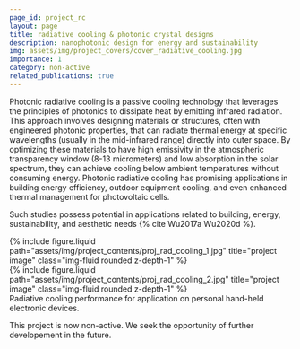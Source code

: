 ```yaml
---
page_id: project_rc
layout: page
title: radiative cooling & photonic crystal designs
description: nanophotonic design for energy and sustainability
img: assets/img/project_covers/cover_radiative_cooling.jpg
importance: 1
category: non-active
related_publications: true
---
```


Photonic radiative cooling is a passive cooling technology that leverages the principles of photonics to dissipate heat by emitting infrared radiation. This approach involves designing materials or structures, often with engineered photonic properties, that can radiate thermal energy at specific wavelengths (usually in the mid-infrared range) directly into outer space. By optimizing these materials to have high emissivity in the atmospheric transparency window (8-13 micrometers) and low absorption in the solar spectrum, they can achieve cooling below ambient temperatures without consuming energy. Photonic radiative cooling has promising applications in building energy efficiency, outdoor equipment cooling, and even enhanced thermal management for photovoltaic cells.

<!-- (Note: this introductory information is summarized by GPT-4o) -->

Such studies possess potential in applications related to building, energy, sustainability, and aesthetic needs {% cite Wu2017a Wu2020d %}.

<div class="row justify-content-sm-center">
    <div class="col-sm-6 mt-3 mt-md-0">
        {% include figure.liquid path="assets/img/project_contents/proj_rad_cooling_1.jpg" title="project image" class="img-fluid rounded z-depth-1" %}
    </div>
    <div class="col-sm-6 mt-3 mt-md-0">
        {% include figure.liquid path="assets/img/project_contents/proj_rad_cooling_2.jpg" title="project image" class="img-fluid rounded z-depth-1" %}
    </div>
</div>
<div class="caption">
    Radiative cooling performance for application on personal hand-held electronic devices.
</div>

This project is now non-active. We seek the opportunity of further developement in the future.
